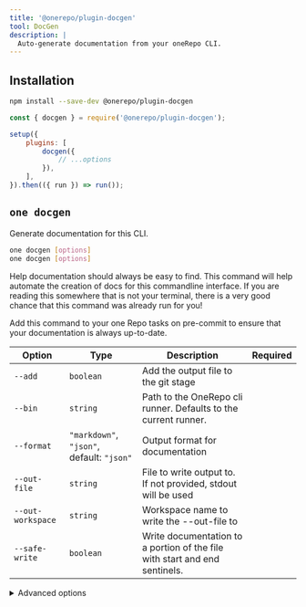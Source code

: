 ```yaml
---
title: '@onerepo/plugin-docgen'
tool: DocGen
description: |
  Auto-generate documentation from your oneRepo CLI.
---
```


## Installation

```sh
npm install --save-dev @onerepo/plugin-docgen
```

```js {1,5-7}
const { docgen } = require('@onerepo/plugin-docgen');

setup({
	plugins: [
		docgen({
			// ...options
		}),
	],
}).then(({ run }) => run());
```

<!-- start-onerepo-sentinel -->

## `one docgen`

Generate documentation for this CLI.

```sh
one docgen [options]
one docgen [options]
```

Help documentation should always be easy to find. This command will help automate the creation of docs for this commandline interface. If you are reading this somewhere that is not your terminal, there is a very good chance that this command was already run for you!

Add this command to your one Repo tasks on pre-commit to ensure that your documentation is always up-to-date.

| Option            | Type                                      | Description                                                                | Required |
| ----------------- | ----------------------------------------- | -------------------------------------------------------------------------- | -------- |
| `--add`           | `boolean`                                 | Add the output file to the git stage                                       |          |
| `--bin`           | `string`                                  | Path to the OneRepo cli runner. Defaults to the current runner.            |          |
| `--format`        | `"markdown"`, `"json"`, default: `"json"` | Output format for documentation                                            |          |
| `--out-file`      | `string`                                  | File to write output to. If not provided, stdout will be used              |          |
| `--out-workspace` | `string`                                  | Workspace name to write the --out-file to                                  |          |
| `--safe-write`    | `boolean`                                 | Write documentation to a portion of the file with start and end sentinels. |          |

<details>

<summary>Advanced options</summary>

| Option      | Type     | Description                                              | Required |
| ----------- | -------- | -------------------------------------------------------- | -------- |
| `--command` | `string` | Start at the given command, skip the root and any others |          |

</details>

<!-- end-onerepo-sentinel -->
